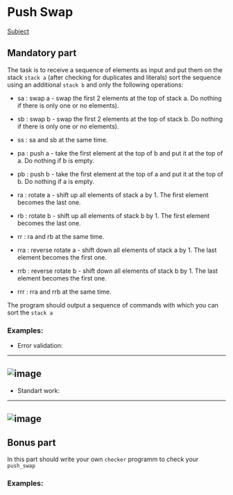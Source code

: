 # Push Swap

[Subject](https://github.com/MKKurbandibirov/Numbers_convert-aka-C_Rush_02-/files/7971794/en.subject.1.pdf)

## Mandatory part

  The task is to receive a sequence of elements as input and put them on the stack ```stack a``` (after checking for duplicates and literals) sort the sequence using an additional ```stack b``` and only the following operations:

* sa : swap a - swap the first 2 elements at the top of stack a. Do nothing if there is only one or no elements).
* sb : swap b - swap the first 2 elements at the top of stack b. Do nothing if there is only one or no elements).
* ss : sa and sb at the same time.

* pa : push a - take the first element at the top of b and put it at the top of a. Do nothing if b is empty.
* pb : push b - take the first element at the top of a and put it at the top of b. Do nothing if a is empty.

* ra : rotate a - shift up all elements of stack a by 1. The first element becomes the last one.
* rb : rotate b - shift up all elements of stack b by 1. The first element becomes the last one.
* rr : ra and rb at the same time.

* rra : reverse rotate a - shift down all elements of stack a by 1. The last element becomes the first one.
* rrb : reverse rotate b - shift down all elements of stack b by 1. The last element becomes the first one.
* rrr : rra and rrb at the same time.

The program should output a sequence of commands with which you can sort the ```stack a```

### Examples:

* Error validation:
---
![image](https://user-images.githubusercontent.com/74917681/151823654-a5a6321c-efaf-439a-8550-9bccf278584d.png)
---

* Standart work:
---
![image](https://user-images.githubusercontent.com/74917681/151823824-b22b8d1f-edb5-4a5f-9b98-de096c45b50d.png)
---

## Bonus part

In this part should write your own ```checker``` programm to check your ```push_swap```

### Examples:
